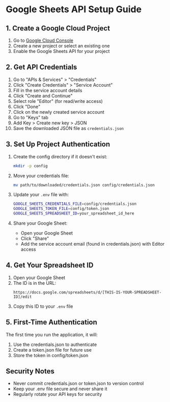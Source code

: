 # Google Sheets API Setup Guide

## 1. Create a Google Cloud Project
1. Go to [Google Cloud Console](https://console.cloud.google.com/)
2. Create a new project or select an existing one
3. Enable the Google Sheets API for your project

## 2. Get API Credentials
1. Go to "APIs & Services" > "Credentials"
2. Click "Create Credentials" > "Service Account"
3. Fill in the service account details
4. Click "Create and Continue"
5. Select role "Editor" (for read/write access)
6. Click "Done"
7. Click on the newly created service account
8. Go to "Keys" tab
9. Add Key > Create new key > JSON
10. Save the downloaded JSON file as `credentials.json`

## 3. Set Up Project Authentication
1. Create the config directory if it doesn't exist:
   ```bash
   mkdir -p config
   ```

2. Move your credentials file:
   ```bash
   mv path/to/downloaded/credentials.json config/credentials.json
   ```

3. Update your `.env` file with:
   ```bash
   GOOGLE_SHEETS_CREDENTIALS_FILE=config/credentials.json
   GOOGLE_SHEETS_TOKEN_FILE=config/token.json
   GOOGLE_SHEETS_SPREADSHEET_ID=your_spreadsheet_id_here
   ```

4. Share your Google Sheet:
   - Open your Google Sheet
   - Click "Share"
   - Add the service account email (found in credentials.json) with Editor access

## 4. Get Your Spreadsheet ID
1. Open your Google Sheet
2. The ID is in the URL:
   ```
   https://docs.google.com/spreadsheets/d/[THIS-IS-YOUR-SPREADSHEET-ID]/edit
   ```
3. Copy this ID to your `.env` file

## 5. First-Time Authentication
The first time you run the application, it will:
1. Use the credentials.json to authenticate
2. Create a token.json file for future use
3. Store the token in config/token.json

## Security Notes
- Never commit credentials.json or token.json to version control
- Keep your .env file secure and never share it
- Regularly rotate your API keys for security
